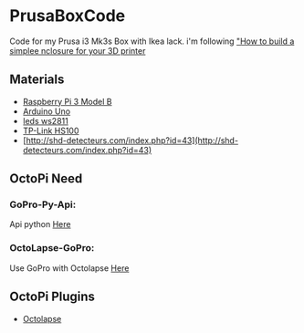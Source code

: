 # PrusaBoxCode
Code for my Prusa i3 Mk3s Box with Ikea lack. i'm following ["How to build a simplee nclosure for your 3D printer](https://blog.prusaprinters.org/cheap-simple-3d-printer-enclosure/)

## Materials
* [Raspberry Pi 3 Model B](https://www.raspberrypi.org/products/raspberry-pi-3-model-b-plus/)
* [Arduino Uno](https://store.arduino.cc/arduino-uno-rev3)
* [leds ws2811](https://www.amazon.fr/gp/product/B01CNL6LLA/ref=ppx_yo_dt_b_asin_title_o09_s00?ie=UTF8&psc=1) 
* [TP-Link HS100](https://www.tp-link.com/fr/home-networking/smart-plug/hs110/)
* [http://shd-detecteurs.com/index.php?id=43](http://shd-detecteurs.com/index.php?id=43)
## OctoPi Need

### GoPro-Py-Api:
Api python [Here](https://github.com/KonradIT/gopro-py-api)

### OctoLapse-GoPro: 
Use GoPro with Octolapse [Here](https://github.com/yet-another-average-joe/OctoLapse-GoPro)

## OctoPi Plugins
* [Octolapse](https://plugins.octoprint.org/plugins/octolapse/)
